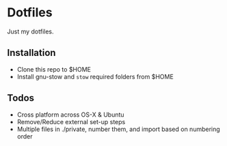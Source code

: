 Dotfiles
========

Just my dotfiles.

Installation
------------
- Clone this repo to $HOME
- Install gnu-stow and `stow` required folders from $HOME

Todos
-----
- Cross platform across OS-X & Ubuntu
- Remove/Reduce external set-up steps
- Multiple files in ./private, number them, and import based on numbering order

